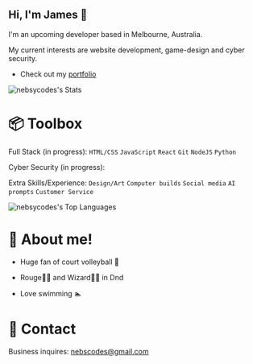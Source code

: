 ## Hi, I'm James 👋

I'm an upcoming developer based in Melbourne, Australia.

My current interests are website development, game-design and cyber security.

- Check out my [portfolio](https://nebsycodes.github.io/My-Portfolio/)

![nebsycodes's Stats](https://github-readme-stats.vercel.app/api?username=nebsycodes&theme=vue-dark&show_icons=true&hide_border=true&count_private=true)

# 📦 Toolbox
Full Stack (in progress): `HTML/CSS` `JavaScript` `React` `Git` `NodeJS` `Python`

Cyber Security (in progress): 

Extra Skills/Experience: `Design/Art` `Computer builds` `Social media` `AI prompts` `Customer Service`

![nebsycodes's Top Languages](https://github-readme-stats.vercel.app/api/top-langs/?username=nebsycodes&theme=vue-dark&show_icons=true&hide_border=true&layout=compact)

# 🦉 About me!

- Huge fan of court volleyball 🏐
  
- Rouge🥷🏻 and Wizard🧙‍♂️ in Dnd
  
- Love swimming 🏊

# 📮 Contact

Business inquires: nebscodes@gmail.com
